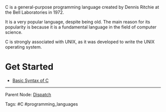 C is a general-purpose programming language created by Dennis Ritchie at the Bell Laboratories in 1972.

It is a very popular language, despite being old. The main reason for its popularity is because it is a fundamental language in the field of computer science.

C is strongly associated with UNIX, as it was developed to write the UNIX operating system.

# Get Started

- [Basic Syntax of C](./Basic%20Syntax%20of%20C.md)

---

Parent Node: [Dispatch](../../Dispatch.md)

Tags: #C #programming_languages